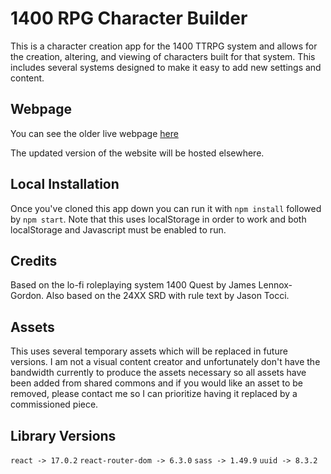 # 1400 RPG Character Builder

This is a character creation app for the 1400 TTRPG system and allows for the creation, altering, and viewing of characters built for that system. This includes several systems designed to make it easy to add new settings and content.

## Webpage

You can see the older live webpage [here](https://brewchetta.github.io/1400-custom-character-builder/)

The updated version of the website will be hosted elsewhere.

## Local Installation

Once you've cloned this app down you can run it with `npm install` followed by `npm start`. Note that this uses localStorage in order to work and both localStorage and Javascript must be enabled to run.

## Credits

Based on the lo-fi roleplaying system 1400 Quest by James Lennox-Gordon. Also based on the 24XX SRD with rule text by Jason Tocci.

## Assets

This uses several temporary assets which will be replaced in future versions. I am not a visual content creator and unfortunately don't have the bandwidth currently to produce the assets necessary so all assets have been added from shared commons and if you would like an asset to be removed, please contact me so I can prioritize having it replaced by a commissioned piece.

## Library Versions

`react -> 17.0.2`
`react-router-dom -> 6.3.0`
`sass -> 1.49.9`
`uuid -> 8.3.2`
